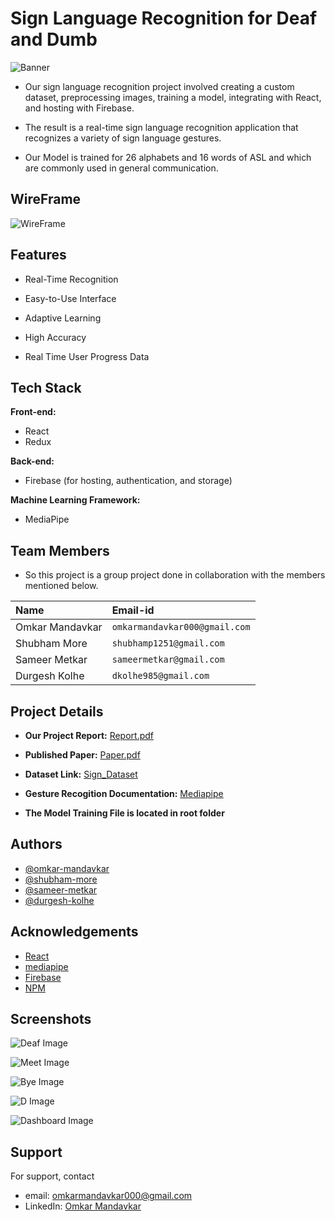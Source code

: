 # **Sign Language Recognition for Deaf and Dumb**

![Banner](./public/banner.png)

- Our sign language recognition project involved creating a custom dataset, preprocessing images, training a model, integrating with React, and hosting with Firebase. 

- The result is a real-time sign language recognition application that recognizes a variety of sign language gestures.

- Our Model is trained for 26 alphabets and 16 words of ASL and which are commonly used in general communication.

## WireFrame

![WireFrame](./public/screenshots/wireframe.png)

## Features

- Real-Time Recognition

- Easy-to-Use Interface

- Adaptive Learning

- High Accuracy

- Real Time User Progress Data

## Tech Stack

**Front-end:**

- React
- Redux

**Back-end:**

- Firebase (for hosting, authentication, and storage)

**Machine Learning Framework:**

- MediaPipe


## Team Members

- So this project is a group project done in collaboration with the members mentioned below.

| Name            | Email-id                      |
| :-------------- | :---------------------------- |
| Omkar Mandavkar | `omkarmandavkar000@gmail.com` |
| Shubham More    | `shubhamp1251@gmail.com`      |
| Sameer Metkar   | `sameermetkar@gmail.com`      |
| Durgesh Kolhe   | `dkolhe985@gmail.com`         |

## Project Details

- **Our Project Report:** [Report.pdf](https://drive.google.com/file/d/16juuwsmj64JJ915ghxV7OFlqKyAlTQpB/view?usp=share_link)

- **Published Paper:** [Paper.pdf](https://drive.google.com/file/d/1QAuSWb8op7bFkqhItBbyoqwBbxWbSZvw/view?usp=share_link)

- **Dataset Link:** [Sign_Dataset](https://drive.google.com/drive/folders/1LUUknqqRNHAmIZYrcgo-4n2HrM37uFa3?usp=share_link)

- **Gesture Recogition Documentation:** [Mediapipe](https://developers.google.com/mediapipe/solutions/vision/gesture_recognizer)

- **The Model Training File is located in root folder**

## Authors


- [@omkar-mandavkar](https://github.com/omkarmandavkar/)
- [@shubham-more](https://github.com/shubhammore1251/)
- [@sameer-metkar](https://github.com/sameermetkar/)
- [@durgesh-kolhe](https://github.com/Durgesh240)

## Acknowledgements

- [React](https://react.dev/)
- [mediapipe](https://developers.google.com/mediapipe)
- [Firebase](https://firebase.google.com/)
- [NPM](https://www.npmjs.com/)

## Screenshots


![Deaf Image](./public/screenshots/Deaf.jpg)

![Meet Image](./public/screenshots/Meet.jpg)

![Bye Image](./public/screenshots/Bye.jpg)

![D Image](./public/screenshots/D.jpg)

![Dashboard Image](./public/screenshots/dasboard.jpeg)

## Support

For support, contact

- email: omkarmandavkar000@gmail.com
- LinkedIn: [Omkar Mandavkar](https://www.linkedin.com/in/omkarmandavkar/)
